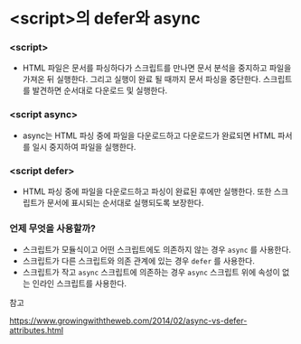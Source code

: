 # \<script>의 defer와 async

### \<script>

- HTML 파일은 문서를 파싱하다가 스크립트를 만나면 문서 분석을 중지하고 파일을 가져온 뒤 실행한다. 그리고 실행이 완료 될 때까지 문서 파싱을 중단한다. 스크립트를 발견하면 순서대로 다운로드 및 실행한다.

### \<script async>

- async는 HTML 파싱 중에 파일을 다운로드하고 다운로드가 완료되면 HTML 파서를 일시 중지하여 파일을 실행한다.

### \<script defer>

- HTML 파싱 중에 파일을 다운로드하고 파싱이 완료된 후에만 실행한다. 또한 스크립트가 문서에 표시되는 순서대로 실행되도록 보장한다.

### 언제 무엇을 사용할까?

- 스크립트가 모듈식이고 어떤 스크립트에도 의존하지 않는 경우 `async` 를 사용한다.
- 스크립트가 다른 스크립트와 의존 관계에 있는 경우 `defer` 를 사용한다.
- 스크립트가 작고 `async` 스크립트에 의존하는 경우 `async` 스크립트 위에 속성이 없는 인라인 스크립트를 사용한다.

참고

https://www.growingwiththeweb.com/2014/02/async-vs-defer-attributes.html
